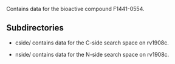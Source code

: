 Contains data for the bioactive compound F1441-0554.

## Subdirectories

- cside/ contains data for the C-side search space on rv1908c.

- nside/ contains data for the N-side search space on rv1908c.

